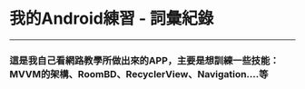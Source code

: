 # 我的Android練習 - 詞彙紀錄
---
### 這是我自己看網路教學所做出來的APP，主要是想訓練一些技能：MVVM的架構、RoomBD、RecyclerView、Navigation....等
